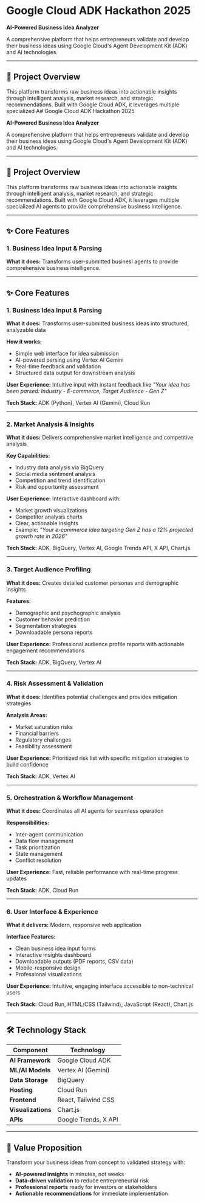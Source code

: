 # Google Cloud ADK Hackathon 2025

**AI-Powered Business Idea Analyzer**

A comprehensive platform that helps entrepreneurs validate and develop their business ideas using Google Cloud's Agent Development Kit (ADK) and AI technologies.

---

## 🚀 Project Overview

This platform transforms raw business ideas into actionable insights through intelligent analysis, market research, and strategic recommendations. Built with Google Cloud ADK, it leverages multiple specialized A# Google Cloud ADK Hackathon 2025

**AI-Powered Business Idea Analyzer**

A comprehensive platform that helps entrepreneurs validate and develop their business ideas using Google Cloud's Agent Development Kit (ADK) and AI technologies.

---

## 🚀 Project Overview

This platform transforms raw business ideas into actionable insights through intelligent analysis, market research, and strategic recommendations. Built with Google Cloud ADK, it leverages multiple specialized AI agents to provide comprehensive business intelligence.

---

## ✨ Core Features

### 1. Business Idea Input & Parsing

**What it does:** Transforms user-submitted businesI agents to provide comprehensive business intelligence.

---

## ✨ Core Features

### 1. Business Idea Input & Parsing

**What it does:** Transforms user-submitted business ideas into structured, analyzable data

**How it works:**
- Simple web interface for idea submission
- AI-powered parsing using Vertex AI Gemini
- Real-time feedback and validation
- Structured data output for downstream analysis

**User Experience:** Intuitive input with instant feedback like *"Your idea has been parsed: Industry - E-commerce, Target Audience - Gen Z"*

**Tech Stack:** ADK (Python), Vertex AI (Gemini), Cloud Run

---

### 2. Market Analysis & Insights

**What it does:** Delivers comprehensive market intelligence and competitive analysis

**Key Capabilities:**
- Industry data analysis via BigQuery
- Social media sentiment analysis
- Competition and trend identification
- Risk and opportunity assessment

**User Experience:** Interactive dashboard with:
- Market growth visualizations
- Competitor analysis charts
- Clear, actionable insights
- Example: *"Your e-commerce idea targeting Gen Z has a 12% projected growth rate in 2026"*

**Tech Stack:** ADK, BigQuery, Vertex AI, Google Trends API, X API, Chart.js

---

### 3. Target Audience Profiling

**What it does:** Creates detailed customer personas and demographic insights

**Features:**
- Demographic and psychographic analysis
- Customer behavior prediction
- Segmentation strategies
- Downloadable persona reports

**User Experience:** Professional audience profile reports with actionable engagement recommendations

**Tech Stack:** ADK, BigQuery, Vertex AI

---

### 4. Risk Assessment & Validation

**What it does:** Identifies potential challenges and provides mitigation strategies

**Analysis Areas:**
- Market saturation risks
- Financial barriers
- Regulatory challenges
- Feasibility assessment

**User Experience:** Prioritized risk list with specific mitigation strategies to build confidence

**Tech Stack:** ADK, Vertex AI

---

### 5. Orchestration & Workflow Management

**What it does:** Coordinates all AI agents for seamless operation

**Responsibilities:**
- Inter-agent communication
- Data flow management
- Task prioritization
- State management
- Conflict resolution

**User Experience:** Fast, reliable performance with real-time progress updates

**Tech Stack:** ADK, Cloud Run

---

### 6. User Interface & Experience

**What it delivers:** Modern, responsive web application

**Interface Features:**
- Clean business idea input forms
- Interactive insights dashboard
- Downloadable outputs (PDF reports, CSV data)
- Mobile-responsive design
- Professional visualizations

**User Experience:** Intuitive, engaging interface accessible to non-technical users

**Tech Stack:** Cloud Run, HTML/CSS (Tailwind), JavaScript (React), Chart.js

---

## 🛠️ Technology Stack

| Component | Technology |
|-----------|------------|
| **AI Framework** | Google Cloud ADK |
| **ML/AI Models** | Vertex AI (Gemini) |
| **Data Storage** | BigQuery |
| **Hosting** | Cloud Run |
| **Frontend** | React, Tailwind CSS |
| **Visualizations** | Chart.js |
| **APIs** | Google Trends, X API |

---

## 🎯 Value Proposition

Transform your business ideas from concept to validated strategy with:
- **AI-powered insights** in minutes, not weeks
- **Data-driven validation** to reduce entrepreneurial risk
- **Professional reports** ready for investors or stakeholders
- **Actionable recommendations** for immediate implementation